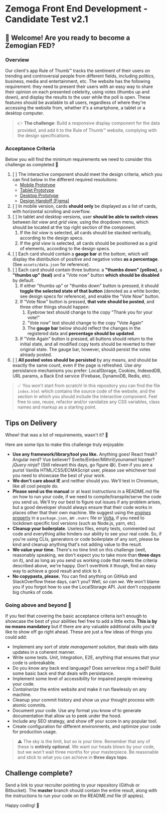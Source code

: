 # Zemoga Front End Development - Candidate Test v2.1

## 👋 Welcome! Are you ready to become a Zemogian FED?

### Overview

Our client's app Rule of Thumb™️ tracks the sentiment of their users on trending and controversial people from different fields, including politics, business, media and entertainment, etc. The website has the following requirement: they need to present their users with an easy way to share their opinion on each presented celebrity, using votes (thumbs up and down), and display the results to the user while the poll is open. These features should be available to all users, regardless of where they're accessing the website from, whether it's a smartphone, a tablet or a desktop computer.

> 👉 **The challenge**: Build a responsive display component for the data provided, and add it to the Rule of Thumb™️ website, complying with the design specifications.

### Acceptance Criteria

Below you will find the minimum requirements we need to consider this challenge as completed 🎉

1. [ ] The interactive component should meet the design criteria, which you can find below in the different required resolutions:
   - [Mobile Prototype](https://www.figma.com/proto/NlQ6PjfanVO2YyuDUaohjx/Rule-of-Thumb---FED-Challenge?node-id=6%3A43&scaling=min-zoom)
   - [Tablet Prototype](https://www.figma.com/proto/NlQ6PjfanVO2YyuDUaohjx/Rule-of-Thumb---FED-Challenge?node-id=84%3A1033&scaling=min-zoom)
   - [Desktop Prototype](https://www.figma.com/proto/NlQ6PjfanVO2YyuDUaohjx/Rule-of-Thumb---FED-Challenge?node-id=84%3A2401&scaling=min-zoom)
   - [Design Handoff (Figma)](https://www.figma.com/file/NlQ6PjfanVO2YyuDUaohjx/Rule-of-Thumb---FED-Challenge)
2. [ ] In mobile version, cards **should only** be displayed as a list of cards, with horizontal scrolling and overflow.
3. [ ] In tablet and desktop versions, user **should be able to switch views** between _list view_ and _grid view_, using the dropdown menu, which should be located at the top right section of the component.
   1. If the _list view_ is selected, all cards should be stacked vertically, according to the design specs.
   2. If the _grid view_ is selected, all cards should be positioned as a grid of elements, according to the design specs.
4. [ ] Each card should contain a **gauge bar** at the bottom, which will display the distribution of positive and negative votes **as a percentage**. (See `assets/data.json` for reference).
5. [ ] Each card should contain three buttons: a **"thumbs down" (yellow)**, a **"thumbs up" (teal)** and a "Vote now" button **which should be disabled** by default.
   1. If either "thumbs up" or "thumbs down" button is pressed, it should **toggle the selected state of that button** (denoted as a white border, see design specs for reference), and enable the "Vote Now" button.
   2. If "Vote Now" button is pressed, **that vote should be posted**, and three other things should happen:
      1. Eyebrow text should change to the copy "Thank you for your vote!"
      2. "Vote now" text should change to the copy "Vote Again"
      3. The **gauge bar** below should reflect the changes in the registered data and **percentage should be updated**.
   3. If "Vote Again" button is pressed, all buttons should return to the initial state, and all modified copy texts should be reverted to their original state. The gauge bar, however, should persist the votes already posted.
6. [ ] **All posted votes should be persisted** by any means, and should be exactly the same count, even if the page is refreshed. Use _any_ persistance mechanisms you prefer: LocalStorage, Cookies, IndexedDB, URL params, a Back End service (Firebase, DynamoDB, Redis, etc).

> ✅ You won't start from scratch! In this repository you can find the file `index.html` which contains the source code of the website, and the section in which you should include the interactive component. Feel free to use, reuse, refactor and/or vandalize any CSS variables, class names and markup as a starting point.

## Tips on Delivery

Whew! that was a lot of requirements, wasn't it? 😬

Here are some tips to make this challenge truly enjoyable:

- **Use any framework/library/tool you like.** Anything goes! React freak? Angular nerd? Vue believer? Svelte/Ember/Mithril/_younameit_ hipster? _jQuery ninja_? (Still relevant this days, go figure 😅). Even if you are a purist Vanilla HTML/CSS/ECMAScript user, please use whichever tool you need to showcase the best of your work.
- **We don't care about IE** and neither should you. We'll test in Chromium, like all cool people do.
- **Please send us the manual** or at least instructions in a README.md file on how to run your code, if we need to compile/transpile/serve the code you send us. We'll try our best to figure out issues if any problem arises, but a good developer should always ensure that their code works in places other that their own machine. We suggest using the [_engines_ property](https://medium.com/@faith__ngetich/locking-down-a-project-to-a-specific-node-version-using-nvmrc-and-or-engines-e5fd19144245) in a `package.json`, an `.nvmrc` file or [Volta](https://docs.volta.sh/guide/), if you need to lockdown specific tool versions (such as Node.js, yarn, etc).
- **Cleanup your boilerplate**. Useless files, empty tests, commented out code and everything alike hinders our ability to see your real code. So, if you're using CLIs, generators or code boilerplate of any sort, please be kind and cleanup anything that's not adding value to the result.
- **We value your time.** There's no time limit on this challenge (well, reasonably speaking, we don't expect you to take more than **three days** on it), and as long as you send us working code that meets the criteria described above, we're happy. Don't overthink it though, find an easy way to achieve a good result and stick to it.
- **No copypasta, please.** You can find anything on GitHub and StackOverflow these days, can't you? Well, _so can we_. We won't blame you if you forgot how to use the LocalStorage API. Just don't copypaste big chunks of code.

### Going above and beyond 🚀

If you feel that covering the basic acceptance criteria isn't enough to showcase the best of your abilities feel free to add a little extra. **This is by no means mandatory** but if there are any valuable additional skills you'd like to show off go right ahead. These are just a few ideas of things you could add:

- Implement any sort of _state management solution_, that deals with data updates in a coherent manner.
- Write some tests. Unit, Integration, E2E, anything that ensures that your code is unbreakable.
- Do you know any back end language? Does _serverless_ ring a bell? Build some basic back end that deals with persistance.
- Implement some level of accessibility for impaired people reviewing your code.
- _Containerize_ the entire website and make it run flawlessly on any machine.
- Cleanup your commit history and show us your thought process with atomic commits.
- Document your code. Use any format you know of to generate documentation that allow us to peek under the hood.
- Include any SEO strategy, and show off your score in any popular tool.
- Create configuration for different environments, and optimize your code for production usage.

> ⚠️ The sky is the limit, but so is your time. Remember that any of these is **entirely optional**. We want our heads blown by your code, but we won't wait three months for your masterpiece. Be reasonable and stick to what you can achieve in **three days tops**.

## Challenge complete?

Send a link to your recruiter pointing to your repository (Github or Bitbucket). The **master** branch should contain the entire result, along with the instructions to run your code on the README.md file (if apples).

Happy coding! 🙌
